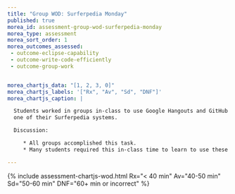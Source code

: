 ```yaml
---
title: "Group WOD: Surferpedia Monday"
published: true
morea_id: assessment-group-wod-surferpedia-monday
morea_type: assessment
morea_sort_order: 1
morea_outcomes_assessed:
 - outcome-eclipse-capability
 - outcome-write-code-efficiently 
 - outcome-group-work


morea_chartjs_data: "[1, 2, 3, 0]"
morea_chartjs_labels: '["Rx", "Av", "Sd", "DNF"]'
morea_chartjs_caption: |

  Students worked in groups in-class to use Google Hangouts and GitHub to collaboratively create a release of 
  one of their Surferpedia systems.

  Discussion:

     * All groups accomplished this task.
     * Many students required this in-class time to learn to use these tools.

---
```


{%  include assessment-chartjs-wod.html Rx="< 40 min" Av="40-50 min" Sd="50-60 min" DNF="60+ min or incorrect"  %}


